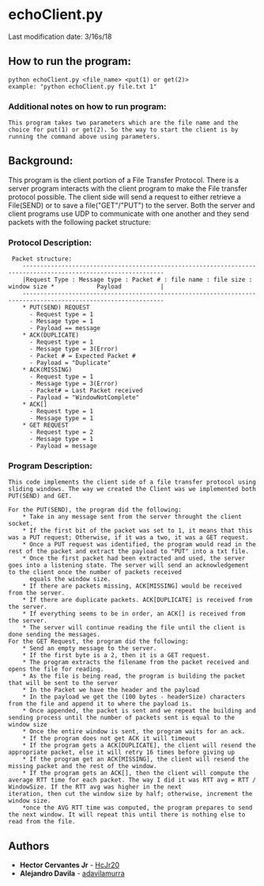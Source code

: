 # echoClient.py
Last modification date: 3/16s/18

## How to run the program:
    python echoClient.py <file_name> <put(1) or get(2)>
    example: "python echoClient.py file.txt 1"
### Additional notes on how to run program:
    This program takes two parameters which are the file name and the choice for put(1) or get(2). So the way to start the client is by running the command above using parameters.

## Background:
 This program is the client portion of a File Transfer Protocol. There is a server program interacts with the client program to
 make the File transfer protocol possible. The client side will send a request to either retrieve a File(SEND) or to save a file("GET"/"PUT") to the server.
 Both the server and client programs use UDP to communicate with one another and they send packets with the following packet structure:
### Protocol Description:
	 Packet structure:
	 	--------------------------------------------------------------------------------------------------------------
		|Request Type : Message type : Packet # : file name : file size : window size *            Payload           |
		--------------------------------------------------------------------------------------------------------------
		* PUT(SEND) REQUEST
		  - Request type = 1
		  - Message type = 1
		  - Payload == message
		* ACK(DUPLICATE)
		  - Request type = 1
		  - Message type = 3(Error)
		  - Packet # = Expected Packet #
		  - Payload = "Duplicate"
		* ACK(MISSING)
		  - Request type = 1
		  - Message type = 3(Error)
		  - Packet# = Last Packet received
		  - Payload = "WindowNotComplete"
		* ACK[]
		  - Request type = 1
		  - Message type = 1
		* GET REQUEST
		  - Request type = 2
		  - Message type = 1
		  - Payload = message

### Program Description:
	This code implements the client side of a file transfer protocol using sliding windows. The way we created the Client was we implemented both PUT(SEND) and GET.

	For the PUT(SEND), the program did the following:
	    * Take in any message sent from the server throught the client socket.
	    * If the first bit of the packet was set to 1, it means that this was a PUT request; Otherwise, if it was a two, it was a GET request.
	    * Once a PUT request was identified, the program would read in the rest of the packet and extract the payload to "PUT" into a txt file.
	    * Once the first packet had been extracted and used, the server goes into a listening state. The server will send an acknowledgement to the client once the number of packets received
	      equals the window size.
	    * If there are packets missing, ACK[MISSING] would be received from the server.
	    * If there are duplicate packets. ACK[DUPLICATE] is received from the server.
	    * If everything seems to be in order, an ACK[] is received from the server.
	    * The server will continue reading the file until the client is done sending the messages.
	For the GET Request, the program did the following:
	    * Send an empty message to the server.
	    * If the first byte is a 2, then it is a GET request.
	    * The program extracts the filename from the packet received and opens the file for reading.
	    * As the file is being read, the program is building the packet that will be sent to the server
	    * In the Packet we have the header and the payload
	    * In the payload we get the (100 bytes - headerSize) characters from the file and append it to where the payload is.
	    * Once appended, the packet is sent and we repeat the building and sending process until the number of packets sent is equal to the window size
	    * Once the entire window is sent, the program waits for an ack.
	    * If the program does not get ACK it will timeout
	    * If the program gets a ACK[DUPLICATE], the client will resend the appropriate packet, else it will retry 16 times before giving up
	    * If the program get an ACK[MISSING], the client will resend the missing packet and the rest of the window.
	    * If the program gets an ACK[], then the client will compute the average RTT time for each packet. The way I did it was RTT avg = RTT / WindowSize. If the RTT avg was higher in the next               iteration, then cut the window size by half; otherwise, increment the window size.
	    *once the AVG RTT time was computed, the program prepares to send the next window. It will repeat this until there is nothing else to read from the file.

## Authors

* **Hector Cervantes Jr** - [HcJr20](https://github.com/HcJr20)
* **Alejandro Davila** - [adavilamurra](https://github.com/adavilamurra)

